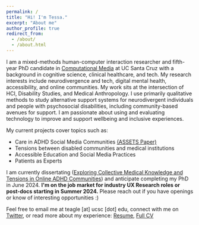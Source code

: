 ```yaml
---
permalink: /
title: "Hi! I'm Tessa."
excerpt: "About me"
author_profile: true
redirect_from: 
  - /about/
  - /about.html
---
```


I am a mixed-methods human-computer interaction researcher and fifth-year PhD candidate in <a href="https://www.soe.ucsc.edu/departments/computational-media">Computational Media</a> at UC Santa Cruz with a background in cognitive science, clinical healthcare, and tech. My research interests include neurodivergence and tech, digital mental health, accessibility, and online communities. My work sits at the intersection of HCI, Disability Studies, and Medical Anthropology. I use primarily qualitative methods to study alternative support systems for neurodivergent individuals and people with psychosocial disabilities, including community-based avenues for support. I am passionate about using and evaluating technology to improve and support wellbeing and inclusive experiences.

My current projects cover topics such as: 
* Care in ADHD Social Media Communities [(ASSETS Paper)](https://drive.google.com/file/d/1OBNMfZmTm036DeW_ZPJz7g6Q6IBvZRyj/view)
* Tensions between disabled communities and medical institutions
* Accessible Education and Social Media Practices
* Patients as Experts

I am currently dissertating ([Exploring Collective Medical Knowledge and Tensions in Online ADHD Communities](https://dl.acm.org/doi/fullHtml/10.1145/3517428.3550409)) and anticipate completing my PhD in June 2024. **I'm on the job market for industry UX Research roles or post-docs starting in Summer 2024.** Please reach out if you have openings or know of interesting opportunities :) 
            
Feel free to email me at teagle [at] ucsc [dot] edu, connect with me on <a href="https://twitter.com/tessuheagle">Twitter</a>, or read more about my experience: <a href="https://drive.google.com/file/d/1_MdjmbwgwnwmVgqx7ZJaxQZ9annA2DtW/view?usp=sharing">Resume</a>, <a href="https://docs.google.com/document/d/1fVXjq2zpsLfV2D0ZVPjSc5PEJuSGxBjOFSl-BDnDwGc/edit?usp=sharing">Full CV</a>
